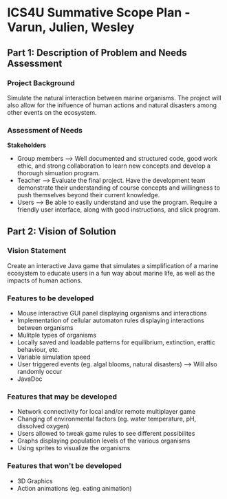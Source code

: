 # **ICS4U Summative Scope Plan** - Varun, Julien, Wesley

## **Part 1: Description of Problem and Needs Assessment**
### Project Background
Simulate the natural interaction between marine organisms. The project will also allow for the inlfuence of human actions and natural disasters among other events on the ecosystem. 

### Assessment of Needs
**Stakeholders**
- Group members --> Well documented and structured code, good work ethic, and strong collaboration to learn new concepts and develop a thorough simuation program.
- Teacher --> Evaluate the final project. Have the development team demonstrate their understanding of course concepts and willingness to push themselves beyond their current knowledge.
- Users --> Be able to easily understand and use the program. Require a friendly user interface, along with good instructions, and slick program.

## **Part 2: Vision of Solution**

### Vision Statement
Create an interactive Java game that simulates a simplification of a marine ecosystem to educate users in a fun way about marine life, as well as the impacts of human actions. 

### Features to be developed
- Mouse interactive GUI panel displaying organisms and interactions
- Implementation of cellular automaton rules displaying interactions between organisms
- Mulitple types of organisms 
- Locally saved and loadable patterns for equilibrium, extinction, erattic behaviour, etc.
- Variable simulation speed 
- User triggered events (eg. algal blooms, natural disasters) --> Will also randomly occur 
- JavaDoc

### Features that may be developed
- Network connectivity for local and/or remote multiplayer game
- Changing of environmental factors (eg. water temperature, pH, dissolved oxygen)
- Users allowed to tweak game rules to see different possibilites
- Graphs displaying population levels of the various organisms 
- Using sprites to visualize the organisms

### Features that won't be developed
- 3D Graphics 
- Action animations (eg. eating animation)